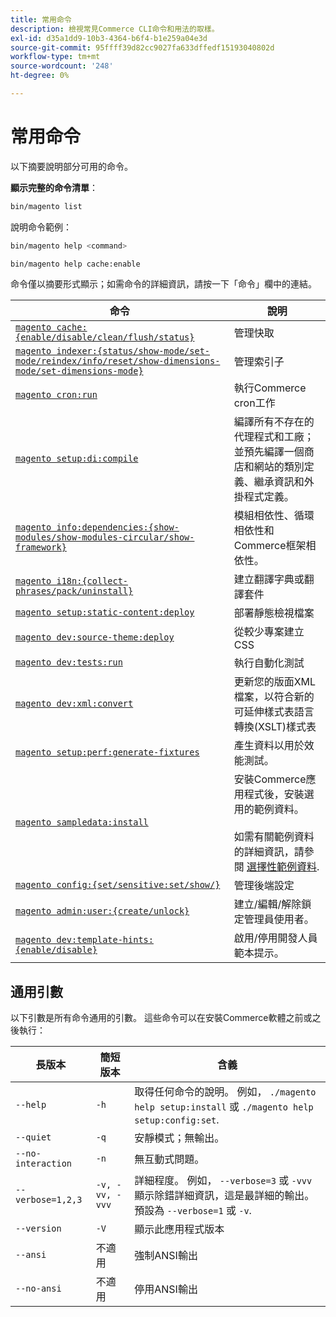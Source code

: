 ```yaml
---
title: 常用命令
description: 檢視常見Commerce CLI命令和用法的取樣。
exl-id: d35a1dd9-10b3-4364-b6f4-b1e259a04e3d
source-git-commit: 95ffff39d82cc9027fa633dffedf15193040802d
workflow-type: tm+mt
source-wordcount: '248'
ht-degree: 0%

---
```


# 常用命令

以下摘要說明部分可用的命令。

**顯示完整的命令清單**：

```bash
bin/magento list
```

說明命令範例：

```bash
bin/magento help <command>
```

```bash
bin/magento help cache:enable
```

命令僅以摘要形式顯示；如需命令的詳細資訊，請按一下「命令」欄中的連結。

| 命令 | 說明 |
|--- |--- |
| [`magento cache:{enable/disable/clean/flush/status}`](../cli/manage-cache.md) | 管理快取 |
| [`magento indexer:{status/show-mode/set-mode/reindex/info/reset/show-dimensions-mode/set-dimensions-mode}`](../cli/manage-indexers.md) | 管理索引子 |
| [`magento cron:run`](../cli/configure-cron-jobs.md) | 執行Commerce cron工作 |
| [`magento setup:di:compile`](../cli/code-compiler.md) | 編譯所有不存在的代理程式和工廠；並預先編譯一個商店和網站的類別定義、繼承資訊和外掛程式定義。 |
| [`magento info:dependencies:{show-modules/show-modules-circular/show-framework}`](../cli/dependency-reports.md) | 模組相依性、循環相依性和Commerce框架相依性。 |
| [`magento i18n:{collect-phrases/pack/uninstall}`](../cli/localization.md) | 建立翻譯字典或翻譯套件 |
| [`magento setup:static-content:deploy`](../cli/static-view-file-deployment.md) | 部署靜態檢視檔案 |
| [`magento dev:source-theme:deploy`](../cli/create-symlinks.md) | 從較少專案建立CSS |
| [`magento dev:tests:run`](../cli/unit-tests.md) | 執行自動化測試 |
| [`magento dev:xml:convert`](../cli/convert-layout-files.md) | 更新您的版面XML檔案，以符合新的可延伸樣式表語言轉換(XSLT)樣式表 |
| [`magento setup:perf:generate-fixtures`](../cli/generate-data.md) | 產生資料以用於效能測試。 |
| [`magento sampledata:install`](../../installation/sample-data/overview.md) | 安裝Commerce應用程式後，安裝選用的範例資料。<br><br>如需有關範例資料的詳細資訊，請參閱 [選擇性範例資料](../../installation/sample-data/overview.md). |
| [`magento config:{set/sensitive:set/show/}`](../cli/set-configuration-values.md) | 管理後端設定 |
| [`magento admin:user:{create/unlock}`](../../installation/tutorials/admin.md#create-edit-or-unloack-an-administrator-account) | 建立/編輯/解除鎖定管理員使用者。 |
| [`magento dev:template-hints:{enable/disable}`](https://developer.adobe.com/commerce/frontend-core/guide/themes/debug/) | 啟用/停用開發人員範本提示。 |

## 通用引數

以下引數是所有命令通用的引數。 這些命令可以在安裝Commerce軟體之前或之後執行：

| 長版本 | 簡短版本 | 含義 |
|--- |--- |--- |
| `--help` | `-h` | 取得任何命令的說明。 例如， `./magento help setup:install` 或 `./magento help setup:config:set`. |
| `--quiet` | `-q` | 安靜模式；無輸出。 |
| `--no-interaction` | `-n` | 無互動式問題。 |
| `--verbose=1,2,3` | `-v, -vv, -vvv` | 詳細程度。 例如， `--verbose=3` 或 `-vvv` 顯示除錯詳細資訊，這是最詳細的輸出。 預設為 `--verbose=1` 或 `-v`. |
| `--version` | `-V` | 顯示此應用程式版本 |
| `--ansi` | 不適用 | 強制ANSI輸出 |
| `--no-ansi` | 不適用 | 停用ANSI輸出 |
